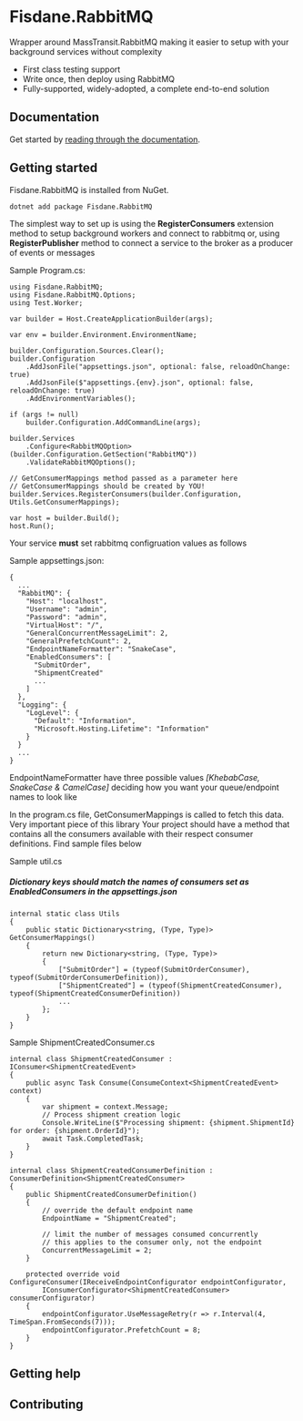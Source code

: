 # Fisdane.RabbitMQ

Wrapper around MassTransit.RabbitMQ making it easier to setup with your background services without complexity

- First class testing support
- Write once, then deploy using RabbitMQ
- Fully-supported, widely-adopted, a complete end-to-end solution

## Documentation

Get started by [reading through the documentation](https://fisdane.github.io/Fisdane.RabbitMQ/).


## Getting started
Fisdane.RabbitMQ is installed from NuGet.


```
dotnet add package Fisdane.RabbitMQ
```

The simplest way to set up is using the **RegisterConsumers** extension method to setup background workers and connect to rabbitmq or, using **RegisterPublisher** method to connect a service to the broker as a producer of events or messages  

Sample Program.cs:

```
using Fisdane.RabbitMQ;
using Fisdane.RabbitMQ.Options;
using Test.Worker;

var builder = Host.CreateApplicationBuilder(args);

var env = builder.Environment.EnvironmentName;

builder.Configuration.Sources.Clear();
builder.Configuration
    .AddJsonFile("appsettings.json", optional: false, reloadOnChange: true)
    .AddJsonFile($"appsettings.{env}.json", optional: false, reloadOnChange: true)
    .AddEnvironmentVariables();

if (args != null)
    builder.Configuration.AddCommandLine(args);

builder.Services
    .Configure<RabbitMQOption>(builder.Configuration.GetSection("RabbitMQ"))
    .ValidateRabbitMQOptions();

// GetConsumerMappings method passed as a parameter here
// GetConsumerMappings should be created by YOU!
builder.Services.RegisterConsumers(builder.Configuration, Utils.GetConsumerMappings);

var host = builder.Build();
host.Run();
```

Your service **must** set rabbitmq configruation values as follows

Sample appsettings.json:
```
{
  ...
  "RabbitMQ": {
    "Host": "localhost",
    "Username": "admin",
    "Password": "admin",
    "VirtualHost": "/",
    "GeneralConcurrentMessageLimit": 2,
    "GeneralPrefetchCount": 2,
    "EndpointNameFormatter": "SnakeCase",
    "EnabledConsumers": [
      "SubmitOrder",
      "ShipmentCreated"
      ...
    ]
  },
  "Logging": {
    "LogLevel": {
      "Default": "Information",
      "Microsoft.Hosting.Lifetime": "Information"
    }
  }
  ...
}
```
EndpointNameFormatter have three possible values _[KhebabCase, SnakeCase & CamelCase]_ deciding how you want your queue/endpoint names to look like

In the program.cs file, GetConsumerMappings is called to fetch this data. Very important piece of this library
Your project should have a method that contains all the consumers available with their respect consumer definitions. Find sample files below

Sample util.cs
##### _Dictionary keys should match the names of consumers set as EnabledConsumers in the appsettings.json_
```
internal static class Utils
{
    public static Dictionary<string, (Type, Type)> GetConsumerMappings()
    {
        return new Dictionary<string, (Type, Type)>
        {
            ["SubmitOrder"] = (typeof(SubmitOrderConsumer), typeof(SubmitOrderConsumerDefinition)),
            ["ShipmentCreated"] = (typeof(ShipmentCreatedConsumer), typeof(ShipmentCreatedConsumerDefinition))
            ...
        };
    }
}
```

Sample ShipmentCreatedConsumer.cs
```
internal class ShipmentCreatedConsumer : IConsumer<ShipmentCreatedEvent>
{
    public async Task Consume(ConsumeContext<ShipmentCreatedEvent> context)
    {
        var shipment = context.Message;
        // Process shipment creation logic
        Console.WriteLine($"Processing shipment: {shipment.ShipmentId} for order: {shipment.OrderId}");
        await Task.CompletedTask;
    }
}

internal class ShipmentCreatedConsumerDefinition : ConsumerDefinition<ShipmentCreatedConsumer>
{
    public ShipmentCreatedConsumerDefinition()
    {
        // override the default endpoint name
        EndpointName = "ShipmentCreated";

        // limit the number of messages consumed concurrently
        // this applies to the consumer only, not the endpoint
        ConcurrentMessageLimit = 2;
    }

    protected override void ConfigureConsumer(IReceiveEndpointConfigurator endpointConfigurator,
        IConsumerConfigurator<ShipmentCreatedConsumer> consumerConfigurator)
    {
        endpointConfigurator.UseMessageRetry(r => r.Interval(4, TimeSpan.FromSeconds(7)));
        endpointConfigurator.PrefetchCount = 8;
    }
}
```


## Getting help

## Contributing
